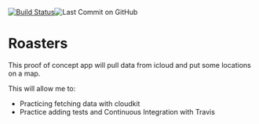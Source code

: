 [![Build Status](https://travis-ci.org/multitudes/Roasters.png?branch=master)](https://travis-ci.org/multitudes/Roasters})![Last Commit on GitHub](https://img.shields.io/github/last-commit/multitudes/Roasters.svg)
# Roasters

This proof of concept app will pull data from icloud and put some locations on a map.

This will allow me to:
- Practicing fetching data with cloudkit
- Practice adding tests and Continuous Integration with Travis
